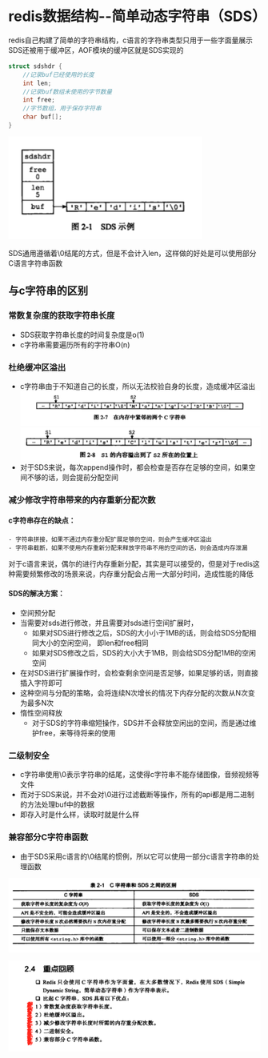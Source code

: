 # redis数据结构--简单动态字符串（SDS）
redis自己构建了简单的字符串结构，c语言的字符串类型只用于一些字面量展示    
SDS还被用于缓冲区，AOF模块的缓冲区就是SDS实现的
```c
struct sdshdr {
    //记录buf已经使用的长度
    int len;
    //记录buf数组未使用的字节数量
    int free;
    //字节数组，用于保存字符串
    char buf[];
}
```
![](/images/20181115155008537_833883931.png)

SDS通用遵循着\0结尾的方式，但是不会计入len，这样做的好处是可以使用部分C语言字符串函数
## 与c字符串的区别
### 常数复杂度的获取字符串长度
- SDS获取字符串长度的时间复杂度是o(1)    
- c字符串需要遍历所有的字符串O(n)    

### 杜绝缓冲区溢出
- c字符串由于不知道自己的长度，所以无法校验自身的长度，造成缓冲区溢出
![](/images/20181115160028745_608947995.png)
![](/images/20181115160043863_1829374010.png)
- 对于SDS来说，每次append操作时，都会检查是否存在足够的空间，如果空间不够的话，则会提前分配空间

### 减少修改字符串带来的内存重新分配次数
#### c字符串存在的缺点：
    - 字符串拼接，如果不通过内存重分配扩展足够的空间，则会产生缓冲区溢出
    - 字符串截断，如果不使用内存重新分配来释放字符串不用的空间的话，则会造成内存泄漏
 对于c语言来说，偶尔的进行内存重新分配，其实是可以接受的，但是对于redis这种需要频繁修改的场景来说，内存重分配会占用一大部分时间，造成性能的降低

#### SDS的解决方案：
- 空间预分配
- 当需要对sds进行修改，并且需要对sds进行空间扩展时，
    - 如果对SDS进行修改之后，SDS的大小小于1MB的话，则会给SDS分配相同大小的空闲空间， 即len和free相同
    - 如果对SDS修改之后，SDS的大小大于1MB，则会给SDS分配1MB的空闲空间
- 在对SDS进行扩展操作时，会检查剩余空间是否足够，如果足够的话，则直接插入字符即可
- 这种空间与分配的策略，会将连续N次增长的情况下内存分配的次数从N次变为最多N次
- 惰性空间释放
    - 对于SDS的字符串缩短操作，SDS并不会释放空闲出的空间，而是通过维护free，来等待将来的使用

### 二级制安全
- c字符串使用\0表示字符串的结尾，这使得c字符串不能存储图像，音频视频等文件
- 而对于SDS来说，并不会对\0进行过滤截断等操作，所有的api都是用二进制的方法处理buf中的数据    
- 即存入时是什么样，读取时就是什么样

### 兼容部分C字符串函数
- 由于SDS采用c语言的\0结尾的惯例，所以它可以使用一部分c语言字符串的处理函数

![](/images/20181115163544261_765611971.png)

![](/images/20181115163615120_2065867420.png)

